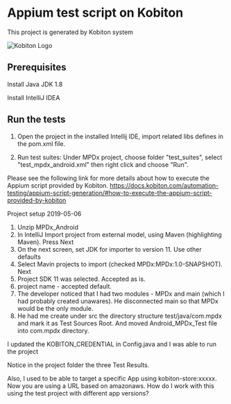 # Appium test script on Kobiton
This project is generated by Kobiton system

![Kobiton Logo](https://kobiton.com/wp-content/themes/kobiton/images/kobiton-logo-no-caption.svg)


## Prerequisites
Install Java JDK 1.8

Install IntelliJ IDEA

## Run the tests
1. Open the project in the installed Intellij IDE, import related libs defines in the pom.xml file.

2. Run test suites:
    Under MPDx project, choose folder "test_suites", select "test_mpdx_android.xml" then right click and choose "Run".

Please see the following link for more details about how to execute the Appium script provided by Kobiton.
https://docs.kobiton.com/automation-testing/appium-script-generation/#how-to-execute-the-appium-script-provided-by-kobiton


Project setup 2019-05-06
1. Unzip MPDx_Android
2. In IntelliJ Import project from external model, using Maven (highlighting Maven).  Press Next
3. On the next screen, set JDK for importer to version 11.  Use other defaults
4. Select Mavin projects to import (checked MPDx:MPDx:1.0-SNAPSHOT).  Next
5. Project SDK 11 was selected.  Accepted as is.
6. project name - accepted default.
7. The developer noticed that I had two modules - MPDx and main (which I had probably created unawares).  He disconnected main so that MPDx would be the only module.
8. He had me create under src the directory structure test/java/com.mpdx
	and mark it as Test Sources Root.  And moved  Android_MPDx_Test file into com.mpdx directory.
	
I updated the KOBITON_CREDENTIAL in Config.java and I was able to run the project

Notice in the project folder the three Test Results.

Also, I used to be able to target a specific App using kobiton-store:xxxxx.  Now you are using a URL based on amazonaws.
How do I work with this using the test project with different app versions?